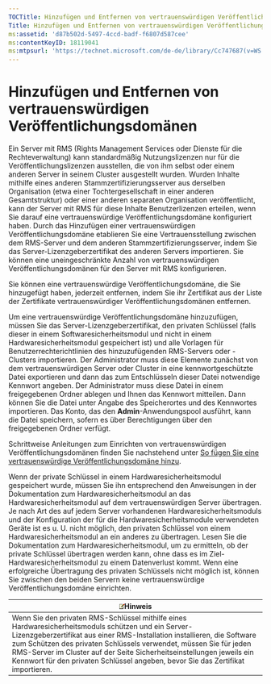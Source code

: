```yaml
---
TOCTitle: Hinzufügen und Entfernen von vertrauenswürdigen Veröffentlichungsdomänen
Title: Hinzufügen und Entfernen von vertrauenswürdigen Veröffentlichungsdomänen
ms:assetid: 'd87b502d-5497-4ccd-badf-f6807d587cee'
ms:contentKeyID: 18119041
ms:mtpsurl: 'https://technet.microsoft.com/de-de/library/Cc747687(v=WS.10)'
---
```


Hinzufügen und Entfernen von vertrauenswürdigen Veröffentlichungsdomänen
========================================================================

Ein Server mit RMS (Rights Management Services oder Dienste für die Rechteverwaltung) kann standardmäßig Nutzungslizenzen nur für die Veröffentlichungslizenzen ausstellen, die von ihm selbst oder einem anderen Server in seinem Cluster ausgestellt wurden. Wurden Inhalte mithilfe eines anderen Stammzertifizierungsserver aus derselben Organisation (etwa einer Tochtergesellschaft in einer anderen Gesamtstruktur) oder einer anderen separaten Organisation veröffentlicht, kann der Server mit RMS für diese Inhalte Benutzerlizenzen erteilen, wenn Sie darauf eine vertrauenswürdige Veröffentlichungsdomäne konfiguriert haben. Durch das Hinzufügen einer vertrauenswürdigen Veröffentlichungsdomäne etablieren Sie eine Vertrauensstellung zwischen dem RMS-Server und dem anderen Stammzertifizierungsserver, indem Sie das Server-Lizenzgeberzertifikat des anderen Servers importieren. Sie können eine uneingeschränkte Anzahl von vertrauenswürdigen Veröffentlichungsdomänen für den Server mit RMS konfigurieren.

Sie können eine vertrauenswürdige Veröffentlichungsdomäne, die Sie hinzugefügt haben, jederzeit entfernen, indem Sie ihr Zertifikat aus der Liste der Zertifikate vertrauenswürdiger Veröffentlichungsdomänen entfernen.

Um eine vertrauenswürdige Veröffentlichungsdomäne hinzuzufügen, müssen Sie das Server-Lizenzgeberzertifikat, den privaten Schlüssel (falls dieser in einem Softwaresicherheitsmodul und nicht in einem Hardwaresicherheitsmodul gespeichert ist) und alle Vorlagen für Benutzerrechterichtlinien des hinzuzufügenden RMS-Servers oder -Clusters importieren. Der Administrator muss diese Elemente zunächst von dem vertrauenswürdigen Server oder Cluster in eine kennwortgeschützte Datei exportieren und dann das zum Entschlüsseln dieser Datei notwendige Kennwort angeben. Der Administrator muss diese Datei in einem freigegebenen Ordner ablegen und Ihnen das Kennwort mitteilen. Dann können Sie die Datei unter Angabe des Speicherortes und des Kennwortes importieren. Das Konto, das den **Admin**-Anwendungspool ausführt, kann die Datei speichern, sofern es über Berechtigungen über den freigegebenen Ordner verfügt.

Schrittweise Anleitungen zum Einrichten von vertrauenswürdigen Veröffentlichungsdomänen finden Sie nachstehend unter [So fügen Sie eine vertrauenswürdige Veröffentlichungsdomäne hinzu](https://technet.microsoft.com/731416d8-ddf4-4d4a-9f1a-bbd1ea48fe3c).

Wenn der private Schlüssel in einem Hardwaresicherheitsmodul gespeichert wurde, müssen Sie ihn entsprechend den Anweisungen in der Dokumentation zum Hardwaresicherheitsmodul an das Hardwaresicherheitsmodul auf dem vertrauenswürdigen Server übertragen. Je nach Art des auf jedem Server vorhandenen Hardwaresicherheitsmoduls und der Konfiguration der für die Hardwaresicherheitsmodule verwendeten Geräte ist es u. U. nicht möglich, den privaten Schlüssel von einem Hardwaresicherheitsmodul an ein anderes zu übertragen. Lesen Sie die Dokumentation zum Hardwaresicherheitsmodul, um zu ermitteln, ob der private Schlüssel übertragen werden kann, ohne dass es im Ziel-Hardwaresicherheitsmodul zu einem Datenverlust kommt. Wenn eine erfolgreiche Übertragung des privaten Schlüssels nicht möglich ist, können Sie zwischen den beiden Servern keine vertrauenswürdige Veröffentlichungsdomäne einrichten.

| ![](images/Cc747687.note(WS.10).gif)Hinweis                                                                                                                                                                                                                                                                                                                                          |
|-------------------------------------------------------------------------------------------------------------------------------------------------------------------------------------------------------------------------------------------------------------------------------------------------------------------------------------------------------------------------------------------------------------------|
| Wenn Sie den privaten RMS-Schlüssel mithilfe eines Hardwaresicherheitsmoduls schützen und ein Server-Lizenzgeberzertifikat aus einer RMS-Installation installieren, die Software zum Schützen des privaten Schlüssels verwendet, müssen Sie für jeden RMS-Server im Cluster auf der Seite Sicherheitseinstellungen jeweils ein Kennwort für den privaten Schlüssel angeben, bevor Sie das Zertifikat importieren. |
